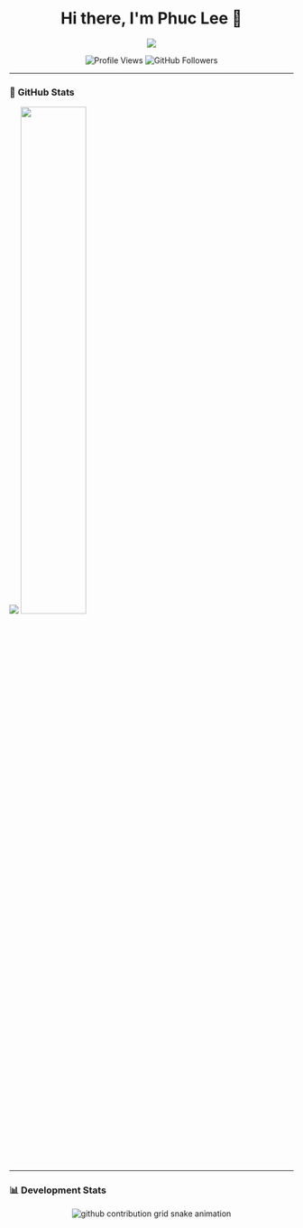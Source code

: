 <h1 align="center">Hi there, I'm Phuc Lee 👋</h1>

<p align="center">
  <img src="https://readme-typing-svg.herokuapp.com?font=Fira+Code&size=22&pause=1000&color=F70000&width=435&lines=Welcome+to+my+GitHub+Profile!;I+love+Coding+%26+Open+Source;Let's+build+something+cool+together!">
</p>

<p align="center">
  <img src="https://komarev.com/ghpvc/?username=phucleeuwu&label=Profile+Views&color=blue&style=flat-square" alt="Profile Views" />
  <img src="https://img.shields.io/github/followers/phucleeuwu?label=Followers&style=flat-square" alt="GitHub Followers" />
</p>

---

### 🚀 **GitHub Stats**
<p align="left">
  <img src="https://github-profile-summary-cards.vercel.app/api/cards/profile-details?username=phucleeuwu&theme=tokyonight" />
  <img width="48%" src="https://github-readme-stats.vercel.app/api?username=phucleeuwu&show_icons=true&theme=tokyonight" />
</p>

---

### 📊 **Development Stats**
<p align="center">
  <picture>
    <source media="(prefers-color-scheme: dark)" srcset="https://raw.githubusercontent.com/phucleeuwu/phucleeuwu/output/github-contribution-grid-snake-dark.svg">
    <source media="(prefers-color-scheme: light)" srcset="https://raw.githubusercontent.com/phucleeuwu/phucleeuwu/output/github-contribution-grid-snake.svg">
    <img alt="github contribution grid snake animation" src="https://raw.githubusercontent.com/phucleeuwu/phucleeuwu/output/github-contribution-grid-snake.svg">
  </picture>
</p>
